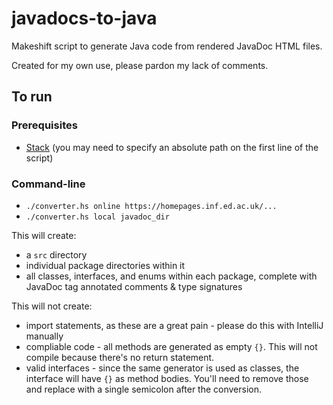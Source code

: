 # javadocs-to-java

Makeshift script to generate Java code from rendered JavaDoc HTML files.

Created for my own use, please pardon my lack of comments.

## To run

### Prerequisites

- [Stack](https://docs.haskellstack.org/en/stable/README/) (you may need to specify an absolute path on the first line of the script)

### Command-line

- `./converter.hs online https://homepages.inf.ed.ac.uk/...`
- `./converter.hs local javadoc_dir`

This will create:
- a `src` directory
- individual package directories within it
- all classes, interfaces, and enums within each package, complete with JavaDoc tag annotated comments & type signatures

This will not create:
- import statements, as these are a great pain - please do this with IntelliJ manually
- compliable code - all methods are generated as empty `{}`. This will not compile because there's no return statement.
- valid interfaces - since the same generator is used as classes, the interface will have `{}` as method bodies. You'll need to remove those and replace with a single semicolon after the conversion.
